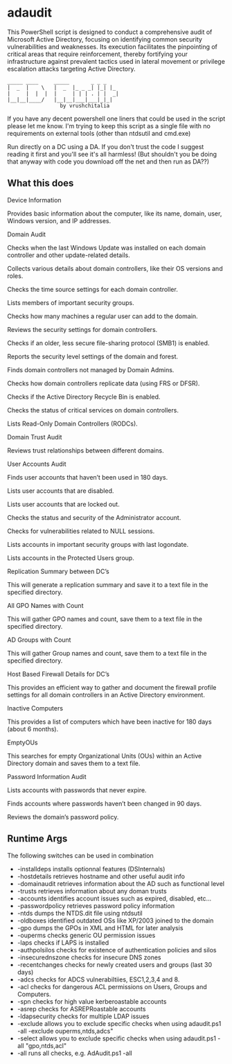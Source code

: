 # adaudit
This PowerShell script is designed to conduct a comprehensive audit of Microsoft Active Directory, focusing on identifying common security vulnerabilities and weaknesses. Its execution facilitates the pinpointing of critical areas that require reinforcement, thereby fortifying your infrastructure against prevalent tactics used in lateral movement or privilege escalation attacks targeting Active Directory.
```
_____ ____     _____       _ _ _
|  _  |    \   |  _  |_ _ _| |_| |_
|     |  |  |  |     | | | . | |  _|
|__|__|____/   |__|__|___|___|_|_|
                 by vrushchitalia
```

If you have any decent powershell one liners that could be used in the script please let me know. I'm trying to keep this script as a single file with no requirements on external tools (other than ntdsutil and cmd.exe)

Run directly on a DC using a DA. If you don't trust the code I suggest reading it first and you'll see it's all harmless! (But shouldn't you be doing that anyway with code you download off the net and then run as DA??)

## What this does
 

Device Information 

Provides basic information about the computer, like its name, domain, user, Windows version, and IP addresses. 

 

Domain Audit 

Checks when the last Windows Update was installed on each domain controller and other update-related details. 

Collects various details about domain controllers, like their OS versions and roles. 

Checks the time source settings for each domain controller. 

Lists members of important security groups. 

Checks how many machines a regular user can add to the domain. 

Reviews the security settings for domain controllers. 

Checks if an older, less secure file-sharing protocol (SMB1) is enabled. 

Reports the security level settings of the domain and forest. 

Finds domain controllers not managed by Domain Admins. 

Checks how domain controllers replicate data (using FRS or DFSR). 

Checks if the Active Directory Recycle Bin is enabled. 

Checks the status of critical services on domain controllers. 

Lists Read-Only Domain Controllers (RODCs). 

 

Domain Trust Audit 

Reviews trust relationships between different domains. 

 

User Accounts Audit 

Finds user accounts that haven’t been used in 180 days. 

Lists user accounts that are disabled. 

Lists user accounts that are locked out. 

Checks the status and security of the Administrator account. 

Checks for vulnerabilities related to NULL sessions. 

Lists accounts in important security groups with last logondate. 

Lists accounts in the Protected Users group. 

 

Replication Summary between DC’s 

This will generate a replication summary and save it to a text file in the specified directory. 
 

All GPO Names with Count 

This will gather GPO names and count, save them to a text file in the specified directory. 

 

AD Groups with Count 

This will gather Group names and count, save them to a text file in the specified directory. 

 

Host Based Firewall Details for DC’s 

This provides an efficient way to gather and document the firewall profile settings for all domain controllers in an Active Directory environment. 

 

Inactive Computers 

This provides a list of computers which have been inactive for 180 days (about 6 months). 

 

EmptyOUs 

This searches for empty Organizational Units (OUs) within an Active Directory domain and saves them to a text file. 
 

Password Information Audit 

Lists accounts with passwords that never expire. 

Finds accounts where passwords haven’t been changed in 90 days. 

Reviews the domain’s password policy. 

## Runtime Args
The following switches can be used in combination
* -installdeps installs optionnal features (DSInternals)
* -hostdetails retrieves hostname and other useful audit info
* -domainaudit retrieves information about the AD such as functional level
* -trusts retrieves information about any doman trusts
* -accounts identifies account issues such as expired, disabled, etc...
* -passwordpolicy retrieves password policy information
* -ntds dumps the NTDS.dit file using ntdsutil
* -oldboxes identified outdated OSs like XP/2003 joined to the domain
* -gpo dumps the GPOs in XML and HTML for later analysis
* -ouperms checks generic OU permission issues
* -laps checks if LAPS is installed
* -authpolsilos checks for existence of authentication policies and silos
* -insecurednszone checks for insecure DNS zones
* -recentchanges checks for newly created users and groups (last 30 days)
* -adcs checks for ADCS vulnerabiltiies, ESC1,2,3,4 and 8.
* -acl checks for dangerous ACL permissions on Users, Groups and Computers. 
* -spn checks for high value kerberoastable accounts 
* -asrep checks for ASREPRoastable accounts
* -ldapsecurity checks for multiple LDAP issues
* -exclude allows you to exclude specific checks when using adaudit.ps1 -all -exclude ouperms,ntds,adcs"
* -select allows you to exclude specific checks when using adaudit.ps1 -all "gpo,ntds,acl"
* -all runs all checks, e.g. AdAudit.ps1 -all
